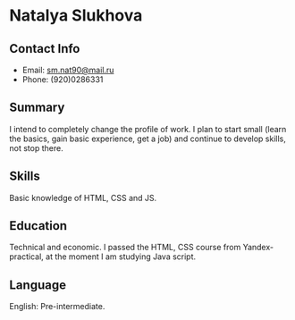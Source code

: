 #  Natalya Slukhova

## Contact Info
- Email: sm.nat90@mail.ru
- Phone: (920)0286331

## Summary
I intend to completely change the profile of work.
I plan to start small (learn the basics, gain basic experience, get a job) and continue to develop skills, not stop there.

## Skills
Basic knowledge of HTML, CSS and JS.

## Education
Technical and economic.  I passed the HTML, CSS course  from Yandex-practical, at the moment I am studying Java script.

## Language
English: Pre-intermediate.